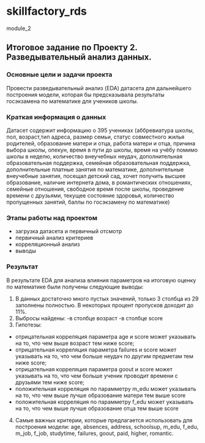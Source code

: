 # skillfactory_rds  
module_2  
## Итоговое задание по Проекту 2. Разведывательный анализ данных.  


### Основные цели и задачи проекта  
Провести разведывательный анализ (EDA) датасета для дальнейшего построения модели, которая бы предсказывала результаты госэкзамена по математике для учеников школы.  

### Краткая информация о данных
Датасет содержит информацию о 395 учениках (аббревиатура школы, пол, возраст,тип адреса, размер семьи, статус совместного жилья родителей, образование матери и отца,  работа матери и отца, причина выбора школы, опекун, время в пути до школы, время на учёбу помимо школы в неделю, количество внеучебных неудач, дополнительная образовательная поддержка, семейная образовательная поддержка, дополнительные платные занятия по математике, дополнительные внеучебные занятия, посещал детский сад, хочет получить высшее образование, наличие интернета дома, в романтических отношениях, семейные отношения, свободное время после школы, проведение времени с друзьями, текущее состояние здоровья, количество пропущенных занятий, баллы по госэкзамену по математике)  

### Этапы работы над проектом  
- загрузка датасета и первичный отсмотр  
- первичный анализ критериев
- корреляционный анализ  
- выводы  

### Результат  
В результате EDA для анализа влияния параметров на итоговую оценку по математике были получены следующие выводы:

1. В данных достаточно много пустых значений, только 3 столбца из 29 заполнены полностью. В некоторых процент пропусков доходит до 11%.
2. Выбросы найдены:
  -в столбце возраст
  -в столбце score
3. Гипотезы:
  - отрицательная корреляция параметра age и score может указывать на то, что чем выше возраст тем ниже score;
  - отрицательная корреляция параметра failures и score может указывать на то, что чем больше неудач по другим предметам тем ниже score;
  - отрицательная корреляция параметра goout и score может указывать на то, что чем больше ученик проводит времени с друзьями тем ниже score;
  - положительная корреляция по парамметру m_edu может указывать на то, что чем выше лучше образование матери тем выше score
  - положительная корреляция по парамметру f_edu может указывать на то, что чем выше лучше образование отца тем выше score
4. Самые важных критерии, которые предлагается использовать для построения модели: age, absences, address, schoolsup, m_edu, f_edu, m_job, f_job, studytime, failures, goout, paid, higher, romantic.


